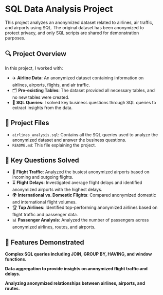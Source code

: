 # SQL Data Analysis Project

This project analyzes an anonymized dataset related to airlines, air traffic, and airports using SQL. The original dataset has been anonymized to protect privacy, and only SQL scripts are shared for demonstration purposes.

## 🔍 **Project Overview**

In this project, I worked with:
- ✈️ **Airline Data**: An anonymized dataset containing information on airlines, airports, flights, and air traffic.
- 🗂️ **Pre-existing Tables**: The dataset provided all necessary tables, and no new tables were created.
- 📝 **SQL Queries**: I solved key business questions through SQL queries to extract insights from the data.

## 📂 **Project Files**
- `airlines_analysis.sql`: Contains all the SQL queries used to analyze the anonymized dataset and answer the business questions.
- `README.md`: This file explaining the project.

## 🚀 **Key Questions Solved**
- 🛬 **Flight Traffic**: Analyzed the busiest anonymized airports based on incoming and outgoing flights.
- ⏳ **Flight Delays**: Investigated average flight delays and identified anonymized airports with the highest delays.
- 🌍 **International vs. Domestic Flights**: Compared anonymized domestic and international flight volumes.
- 🏆 **Top Airlines**: Identified top-performing anonymized airlines based on flight traffic and passenger data.
- 📊 **Passenger Analysis**: Analyzed the number of passengers across anonymized airlines, routes, and airports.

## 🌟 **Features Demonstrated**

**Complex SQL queries including JOIN, GROUP BY, HAVING, and window functions.**

**Data aggregation to provide insights on anonymized flight traffic and delays.**

**Analyzing anonymized relationships between airlines, airports, and routes.**






